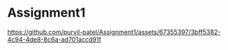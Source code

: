 # Assignment1


https://github.com/purvil-patel/Assignment1/assets/67355397/3bff5382-4c94-4de8-8c6a-ad701accd91f

